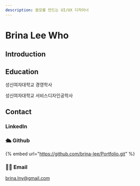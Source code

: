 ```yaml
---
description: 쓸모를 만드는 UI/UX 디자이너
---
```


# Brina Lee Who

## Introduction



## Education

성신여자대학교 경영학사

성신여자대학교 서비스디자인공학사



## Contact

### LinkedIn



### 🛳 Github

{% embed url="https://github.com/brina-lee/Portfolio.git" %}

### 🙇‍♀️ Email

brina.lny@gmail.com
